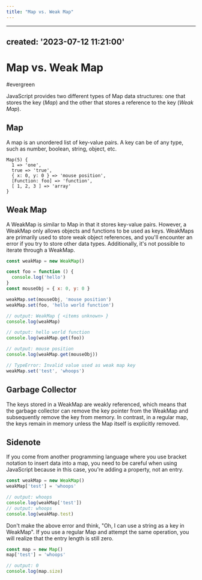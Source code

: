 ```yaml
---
title: "Map vs. Weak Map"
---
```


---
created: '2023-07-12 11:21:00'
---
# Map vs. Weak Map
#evergreen

JavaScript provides two different types of Map data structures: one that stores the key (_Map_) and the other that stores a reference to the key (_Weak Map_).

## Map

A map is an unordered list of key-value pairs. A key can be of any type, such as number, boolean, string, object, etc.

```text
Map(5) {
  1 => 'one',
  true => 'true',
  { x: 0, y: 0 } => 'mouse position',
  [Function: foo] => 'function',
  [ 1, 2, 3 ] => 'array'
}
```

## Weak Map

A WeakMap is similar to Map in that it stores key-value pairs. However, a WeakMap only allows objects and functions to be used as keys. WeakMaps are primarily used to store weak object references, and you'll encounter an error if you try to store other data types. Additionally, it's not possible to iterate through a WeakMap.

```js
const weakMap = new WeakMap()

const foo = function () {
  console.log('hello')
}
const mouseObj = { x: 0, y: 0 }

weakMap.set(mouseObj, 'mouse position')
weakMap.set(foo, 'hello world function')

// output: WeakMap { <items unknown> }
console.log(weakMap)

// output: hello world function
console.log(weakMap.get(foo))

// output: mouse position
console.log(weakMap.get(mouseObj))

// TypeError: Invalid value used as weak map key
weakMap.set('test', 'whoops')
```

## Garbage Collector

The keys stored in a WeakMap are weakly referenced, which means that the garbage collector can remove the key pointer from the WeakMap and subsequently remove the key from memory. In contrast, in a regular map, the keys remain in memory unless the Map itself is explicitly removed.

## Sidenote

If you come from another programming language where you use bracket notation to insert data into a map, you need to be careful when using JavaScript because in this case, you're adding a property, not an entry.

```js
const weakMap = new WeakMap()
weakMap['test'] = 'whoops'

// output: whoops
console.log(weakMap['test'])
// output: whoops
console.log(weakMap.test)
```

Don't make the above error and think, "Oh, I can use a string as a key in WeakMap". If you use a regular Map and attempt the same operation, you will realize that the entry length is still zero.

```js
const map = new Map()
map['test'] = 'whoops'

// output: 0
console.log(map.size)
```
